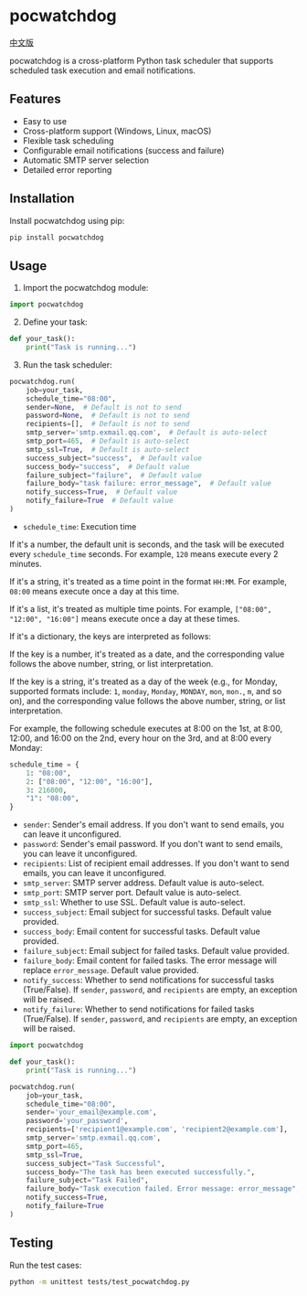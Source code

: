 # pocwatchdog

[中文版](README_CN.md)

pocwatchdog is a cross-platform Python task scheduler that supports scheduled task execution and email notifications.

## Features

- Easy to use
- Cross-platform support (Windows, Linux, macOS)
- Flexible task scheduling
- Configurable email notifications (success and failure)
- Automatic SMTP server selection
- Detailed error reporting

## Installation

Install pocwatchdog using pip:

```bash
pip install pocwatchdog
```

## Usage

1. Import the pocwatchdog module:

```python
import pocwatchdog
```

2. Define your task:

```python
def your_task():
    print("Task is running...")
```

3. Run the task scheduler:

```python:path/to/main.py
pocwatchdog.run(
    job=your_task, 
    schedule_time="08:00",
    sender=None,  # Default is not to send
    password=None,  # Default is not to send
    recipients=[],  # Default is not to send
    smtp_server='smtp.exmail.qq.com',  # Default is auto-select
    smtp_port=465,  # Default is auto-select
    smtp_ssl=True,  # Default is auto-select
    success_subject="success",  # Default value
    success_body="success",  # Default value
    failure_subject="failure",  # Default value
    failure_body="task failure: error_message",  # Default value
    notify_success=True,  # Default value
    notify_failure=True  # Default value
)
```

- `schedule_time`: Execution time

If it's a number, the default unit is seconds, and the task will be executed every `schedule_time` seconds. For example, `120` means execute every 2 minutes.

If it's a string, it's treated as a time point in the format `HH:MM`. For example, `08:00` means execute once a day at this time.

If it's a list, it's treated as multiple time points. For example, `["08:00", "12:00", "16:00"]` means execute once a day at these times.

If it's a dictionary, the keys are interpreted as follows:

If the key is a number, it's treated as a date, and the corresponding value follows the above number, string, or list interpretation.

If the key is a string, it's treated as a day of the week (e.g., for Monday, supported formats include: `1`, `monday`, `Monday`, `MONDAY`, `mon`, `mon.`, `m`, and so on), and the corresponding value follows the above number, string, or list interpretation.

For example, the following schedule executes at 8:00 on the 1st, at 8:00, 12:00, and 16:00 on the 2nd, every hour on the 3rd, and at 8:00 every Monday:

```python:path/to/main.py
schedule_time = {
    1: "08:00",
    2: ["08:00", "12:00", "16:00"],
    3: 216000,
    "1": "08:00",
}
```

- `sender`: Sender's email address. If you don't want to send emails, you can leave it unconfigured.
- `password`: Sender's email password. If you don't want to send emails, you can leave it unconfigured.
- `recipients`: List of recipient email addresses. If you don't want to send emails, you can leave it unconfigured.
- `smtp_server`: SMTP server address. Default value is auto-select.
- `smtp_port`: SMTP server port. Default value is auto-select.
- `smtp_ssl`: Whether to use SSL. Default value is auto-select.
- `success_subject`: Email subject for successful tasks. Default value provided.
- `success_body`: Email content for successful tasks. Default value provided.
- `failure_subject`: Email subject for failed tasks. Default value provided.
- `failure_body`: Email content for failed tasks. The error message will replace `error_message`. Default value provided.
- `notify_success`: Whether to send notifications for successful tasks (True/False). If `sender`, `password`, and `recipients` are empty, an exception will be raised.
- `notify_failure`: Whether to send notifications for failed tasks (True/False). If `sender`, `password`, and `recipients` are empty, an exception will be raised.

```python:path/to/main.py
import pocwatchdog

def your_task():
    print("Task is running...")

pocwatchdog.run(
    job=your_task, 
    schedule_time="08:00",
    sender='your_email@example.com',
    password='your_password',
    recipients=['recipient1@example.com', 'recipient2@example.com'],
    smtp_server='smtp.exmail.qq.com',
    smtp_port=465,
    smtp_ssl=True,
    success_subject="Task Successful",
    success_body="The task has been executed successfully.",
    failure_subject="Task Failed",
    failure_body="Task execution failed. Error message: error_message",
    notify_success=True,
    notify_failure=True
)
```

## Testing

Run the test cases:

```bash
python -m unittest tests/test_pocwatchdog.py
```